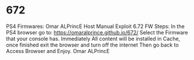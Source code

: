 # 672
PS4
Firmwares: Omar ALPrincE Host Manual Exploit 6.72 FW
Steps: In the PS4 browser go to: https://omaralprince.github.io/672/
Select the Firmware that your console has. Immediately All content will be installed in Cache, once finished exit the browser and turn off the internet
Then go back to Access Browser and Enjoy.
Omar ALPrincE
